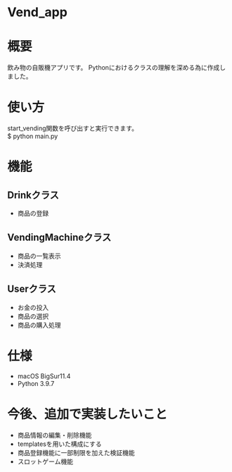 # Vend_app

# 概要

飲み物の自販機アプリです。
Pythonにおけるクラスの理解を深める為に作成しました。

# 使い方

start_vending関数を呼び出すと実行できます。<br>
$ python main.py

# 機能
## Drinkクラス
- 商品の登録
## VendingMachineクラス
- 商品の一覧表示
- 決済処理
## Userクラス
- お金の投入
- 商品の選択
- 商品の購入処理

# 仕様
- macOS BigSur11.4
- Python 3.9.7

# 今後、追加で実装したいこと
- 商品情報の編集・削除機能
- templatesを用いた構成にする
- 商品登録機能に一部制限を加えた検証機能
- スロットゲーム機能